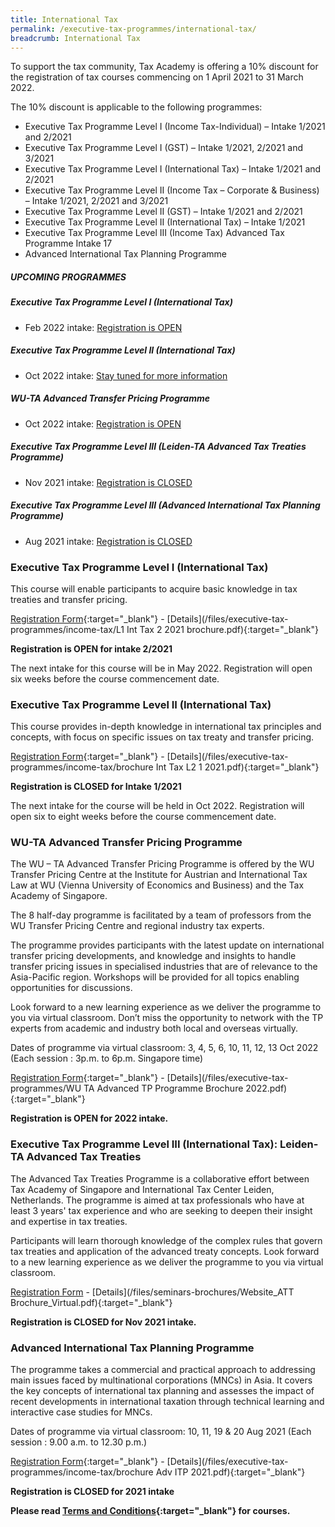 ```yaml
---
title: International Tax
permalink: /executive-tax-programmes/international-tax/
breadcrumb: International Tax
---
```

To support the tax community, Tax Academy is offering a 10% discount for the registration of tax courses commencing on 1 April 2021 to 31 March 2022.  

The 10% discount is applicable to the following programmes: 
- Executive Tax Programme Level I (Income Tax-Individual) – Intake 1/2021 and 2/2021
- Executive Tax Programme Level I (GST) – Intake 1/2021, 2/2021 and 3/2021
- Executive Tax Programme Level I (International Tax) – Intake 1/2021 and 2/2021
- Executive Tax Programme Level II (Income Tax – Corporate &amp; Business) – Intake 1/2021, 2/2021 and 3/2021
- Executive Tax Programme Level II (GST) – Intake 1/2021 and 2/2021
- Executive Tax Programme Level II (International Tax) – Intake 1/2021
- Executive Tax Programme Level III (Income Tax) Advanced Tax Programme Intake 17
- Advanced International Tax Planning Programme


##### **UPCOMING PROGRAMMES**
##### **Executive Tax Programme Level I (International Tax)**
* Feb 2022 intake: [Registration is OPEN](/executive-tax-programmes/international-tax/#etp1IT-ta-id)

##### **Executive Tax Programme Level II (International Tax)**
* Oct 2022 intake: [Stay tuned for more information](/executive-tax-programmes/international-tax/#etp2IT-ta-id)

##### **WU-TA Advanced Transfer Pricing Programme**
* Oct 2022 intake: [Registration is OPEN](/executive-tax-programmes/international-tax/#wu-ta-id)

##### **Executive Tax Programme Level III (Leiden-TA Advanced Tax Treaties Programme)**
* Nov 2021 intake: [Registration is CLOSED](/executive-tax-programmes/international-tax/#leiden-ta-id)

##### **Executive Tax Programme Level III (Advanced International Tax Planning Programme)**
* Aug 2021 intake: [Registration is CLOSED](/executive-tax-programmes/international-tax/#itp-id)


<a id="etp1IT-ta-id"></a>
### **Executive Tax Programme Level I (International Tax)**

This course will enable participants to acquire basic knowledge in tax treaties and transfer pricing.

[Registration Form](https://docs.google.com/forms/d/1qsdXfrbtjECxVySAs0pd8bd4KRou4AQiMUd3wh5E1ac/edit){:target="_blank"} - [Details](/files/executive-tax-programmes/income-tax/L1 Int Tax 2 2021 brochure.pdf){:target="_blank"}

**Registration is OPEN for intake 2/2021**

The next intake for this course will be in May 2022. Registration will open six weeks before the course commencement date.

<a id="etp2IT-ta-id"></a>
### **Executive Tax Programme Level II (International Tax)**

This course provides in-depth knowledge in international tax principles and concepts, with focus on specific issues on tax treaty and transfer pricing.

[Registration Form](https://docs.google.com/forms/d/1HuOgJePufQMRMnb3QSMimHI1vNo2UzKaa4zhVcXz1KU/edit){:target="_blank"} - [Details](/files/executive-tax-programmes/income-tax/brochure Int Tax L2 1 2021.pdf){:target="_blank"}

**Registration is CLOSED for Intake 1/2021**

The next intake for the course will be held in Oct 2022. Registration will open six to eight weeks before the course commencement date.

<a id="wu-ta-id"></a>
### **WU-TA Advanced Transfer Pricing Programme**

The WU – TA Advanced Transfer Pricing Programme is offered by the WU Transfer Pricing Centre at the Institute for Austrian and International Tax Law at WU (Vienna University of Economics and Business) and the Tax Academy of Singapore. 

The 8 half-day programme is facilitated by a team of professors from the WU Transfer Pricing Centre and regional industry tax experts.

The programme provides participants with the latest update on international transfer pricing developments, and knowledge and insights to handle transfer pricing issues in specialised industries that are of relevance to the Asia-Pacific region. Workshops will be provided for all topics enabling opportunities for discussions.

Look forward to a new learning experience as we deliver the programme to you via virtual classroom. Don’t miss the opportunity to network with the TP experts from academic and industry both local and overseas virtually.

Dates of programme via virtual classroom: 3, 4, 5, 6, 10, 11, 12, 13 Oct 2022 (Each session : 3p.m. to 6p.m. Singapore time)

[Registration Form](https://go.gov.sg/fgnacs){:target="_blank"} - [Details](/files/executive-tax-programmes/WU TA Advanced TP Programme Brochure 2022.pdf){:target="_blank"}

**Registration is OPEN for 2022 intake.**

<a id="leiden-ta-id"></a>
### **Executive Tax Programme Level III (International Tax): Leiden-TA Advanced Tax Treaties**

The Advanced Tax Treaties Programme is a collaborative effort between Tax Academy of Singapore and International Tax Center Leiden, Netherlands. The programme is aimed at tax professionals who have at least 3 years' tax experience and who are seeking to deepen their insight and expertise in tax treaties.

Participants will learn thorough knowledge of the complex rules that govern tax treaties and application of the advanced treaty concepts. Look forward to a new learning experience as we deliver the programme to you via virtual classroom.


[Registration Form](https://forms.gle/17Q3xEXr8iaXUybw7) - [Details](/files/seminars-brochures/Website_ATT Brochure_Virtual.pdf){:target="_blank"}

**Registration is CLOSED for Nov 2021 intake.**


<a id="itp-id"></a>
### **Advanced International Tax Planning Programme**

The programme takes a commercial and practical approach to addressing main issues faced by multinational corporations (MNCs) in Asia. It covers the key concepts of international tax planning and assesses the impact of recent developments in international taxation through technical learning and interactive case studies for MNCs.  

Dates of programme via virtual classroom: 10, 11, 19  &amp; 20 Aug 2021 (Each session : 9.00 a.m. to 12.30 p.m.)

[Registration Form](https://docs.google.com/forms/d/1PQvOVPINj7Ak7jPp-ypopLYlzmTYmba18oGg7-_lvmI/edit){:target="_blank"} - [Details](/files/executive-tax-programmes/income-tax/brochure Adv ITP 2021.pdf){:target="_blank"}

**Registration is CLOSED for 2021 intake**

**Please read [Terms and Conditions](/executive-tax-programmes/Terms-and-Conditions/){:target="_blank"} for courses.**